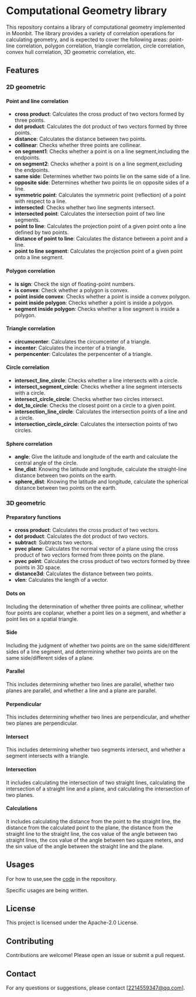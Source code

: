 # Computational Geometry library

This repository contains a library of computational geometry implemented in Moonbit. 
The library provides a variety of correlation operations for calculating geometry, 
and is expected to cover the following areas: point-line correlation, 
polygon correlation, triangle correlation, circle correlation, 
convex hull correlation, 3D geometric correlation, etc.

## Features

### 2D geometric

#### Point and line correlation

- **cross product**: Calculates the cross product of two vectors formed by three points.
- **dot product**: Calculates the dot product of two vectors formed by three points.
- **distance**: Calculates the distance between two points.
- **collinear**: Checks whether three points are collinear.
- **on segment1**: Checks whether a point is on a line segment,including the endpoints.
- **on segment2**: Checks whether a point is on a line segment,excluding the endpoints.
- **same side**: Determines whether two points lie on the same side of a line.
- **opposite side**: Determines whether two points lie on opposite sides of a line.
- **symmetric point**: Calculates the symmetric point (reflection) of a point with respect to a line.
- **intersected**: Checks whether two line segments intersect.
- **intersected point**: Calculates the intersection point of two line segments.
- **point to line**: Calculates the projection point of a given point onto a line defined by two points.
- **distance of point to line**: Calculates the distance between a point and a line.
- **point to line segment**: Calculates the projection point of a given point onto a line segment.

#### Polygon correlation

- **is sign**: Check the sign of floating-point numbers.
- **is convex**: Check whether a polygon is convex.
- **point inside convex**: Checks whether a point is inside a convex polygon.
- **point inside polygon**: Checks whether a point is inside a polygon.
- **segment inside polygon**: Checks whether a line segment is inside a polygon.

#### Triangle correlation

- **circumcenter**: Calculates the circumcenter of a triangle.
- **incenter**: Calculates the incenter of a triangle.
- **perpencenter**: Calculates the perpencenter of a triangle.

#### Circle correlation

- **intersect_line_circle**: Checks whether a line intersects with a circle.
- **intersect_segment_circle**: Checks whether a line segment intersects with a circle.
- **intersect_circle_circle**: Checks whether two circles intersect.
- **dot_to_circle**: Checks the closest point on a circle to a given point.
- **intersection_line_circle**: Calculates the intersection points of a line and a circle.
- **intersection_circle_circle**: Calculates the intersection points of two circles.

#### Sphere correlation

- **angle**: Give the latitude and longitude of the earth and calculate the central angle of the circle.
- **line_dist**: Knowing the latitude and longitude, calculate the straight-line distance between two points on the earth.
- **sphere_dist**: Knowing the latitude and longitude, calculate the spherical distance between two points on the earth.

### 3D geometric

#### Preparatory functions

- **cross product**: Calculates the cross product of two vectors.
- **dot product**: Calculates the dot product of two vectors.
- **subtract**: Subtracts two vectors.
- **pvec plane**: Calculates the normal vector of a plane using the cross product of two vectors formed from three points on the plane.
- **pvec point**: Calculates the cross product of two vectors formed by three points in 3D space.
- **distance3d**: Calculates the distance between two points.
- **vlen**: Calculates the length of a vector.

#### Dots on

Including the determination of whether three points are collinear, 
whether four points are coplanar, whether a point lies on a segment, 
and whether a point lies on a spatial triangle.

#### Side

Including the judgment of whether 
two points are on the same side/different sides of a line segment, 
and determining whether two points are on the same side/different sides of a plane.

#### Parallel

This includes determining whether two lines are parallel, 
whether two planes are parallel, 
and whether a line and a plane are parallel.

#### Perpendicular

This includes determining whether two lines are perpendicular, 
and whether two planes are perpendicular.

#### Intersect

This includes determining whether two segments intersect, 
and whether a segment intersects with a triangle.

#### Intersection

It includes calculating the intersection of two straight lines, 
calculating the intersection of a straight line and a plane, 
and calculating the intersection of two planes.

#### Calculations

It includes calculating the distance from the point to the straight line, the distance from the calculated point to the plane, the distance from the straight line to the straight line, the cos value of the angle between two straight lines, the cos value of the angle between two square meters, and the sin value of the angle between the straight line and the plane.


## Usages

For how to use,see the [code](https://github.com/CMoonBack/Computational-geometry/tree/main/src/lib) in the repository.

Specific usages are being written.

## License

This project is licensed under the Apache-2.0 License.

## Contributing

Contributions are welcome! Please open an issue or submit a pull request.

## Contact

For any questions or suggestions, please contact [2214559347@qq.com].
